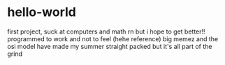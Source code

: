 # hello-world
first project, suck at computers and math rn but i hope to get better!!
programmed to work and not to feel (hehe reference) big memez and the osi model have made my summer straight packed but it's all part of the grind
